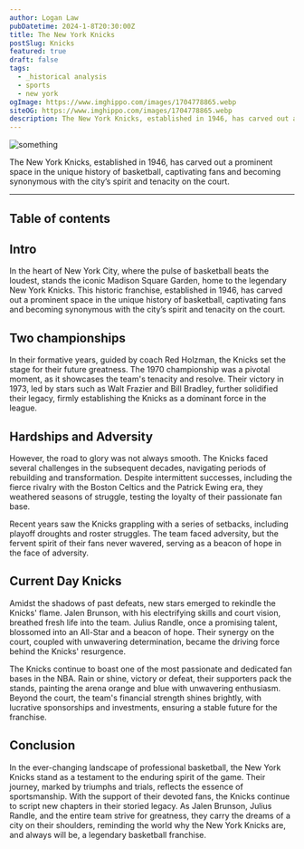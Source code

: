 ```yaml
---
author: Logan Law
pubDatetime: 2024-1-8T20:30:00Z
title: The New York Knicks
postSlug: Knicks
featured: true
draft: false
tags:
  - _historical analysis
  - sports
  - new york
ogImage: https://www.imghippo.com/images/1704778865.webp
siteOG: https://www.imghippo.com/images/1704778865.webp
description: The New York Knicks, established in 1946, has carved out a prominent space in the unique history of basketball.
---
```


<img src="https://www.imghippo.com/images/1704778865.webp" alt="something">

The New York Knicks, established in 1946, has carved out a prominent space in the unique history of basketball, captivating fans and becoming synonymous with the city’s spirit and tenacity on the court.

---

## Table of contents

## Intro

In the heart of New York City, where the pulse of basketball beats the loudest, stands the iconic Madison Square Garden, home to the legendary New York Knicks. This historic franchise, established in 1946, has carved out a prominent space in the unique history of basketball, captivating fans and becoming synonymous with the city’s spirit and tenacity on the court.

## Two championships

In their formative years, guided by coach Red Holzman, the Knicks set the stage for their future greatness. The 1970 championship was a pivotal moment, as it showcases the team's tenacity and resolve. Their victory in 1973, led by stars such as Walt Frazier and Bill Bradley, further solidified their legacy, firmly establishing the Knicks as a dominant force in the league.

## Hardships and Adversity

However, the road to glory was not always smooth. The Knicks faced several challenges in the subsequent decades, navigating periods of rebuilding and transformation. Despite intermittent successes, including the fierce rivalry with the Boston Celtics and the Patrick Ewing era, they weathered seasons of struggle, testing the loyalty of their passionate fan base.

Recent years saw the Knicks grappling with a series of setbacks, including playoff droughts and roster struggles. The team faced adversity, but the fervent spirit of their fans never wavered, serving as a beacon of hope in the face of adversity.

## Current Day Knicks

Amidst the shadows of past defeats, new stars emerged to rekindle the Knicks' flame. Jalen Brunson, with his electrifying skills and court vision, breathed fresh life into the team. Julius Randle, once a promising talent, blossomed into an All-Star and a beacon of hope. Their synergy on the court, coupled with unwavering determination, became the driving force behind the Knicks' resurgence.

The Knicks continue to boast one of the most passionate and dedicated fan bases in the NBA. Rain or shine, victory or defeat, their supporters pack the stands, painting the arena orange and blue with unwavering enthusiasm. Beyond the court, the team's financial strength shines brightly, with lucrative sponsorships and investments, ensuring a stable future for the franchise.

## Conclusion

In the ever-changing landscape of professional basketball, the New York Knicks stand as a testament to the enduring spirit of the game. Their journey, marked by triumphs and trials, reflects the essence of sportsmanship. With the support of their devoted fans, the Knicks continue to script new chapters in their storied legacy. As Jalen Brunson, Julius Randle, and the entire team strive for greatness, they carry the dreams of a city on their shoulders, reminding the world why the New York Knicks are, and always will be, a legendary basketball franchise.
